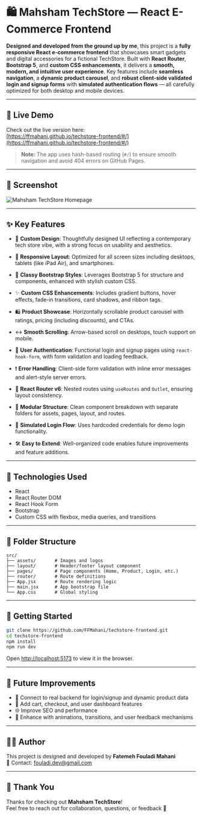 
# 🛍️ Mahsham TechStore — React E-Commerce Frontend

**Designed and developed from the ground up by me**, this project is a **fully responsive React e-commerce frontend** that showcases smart gadgets and digital accessories for a fictional TechStore. Built with **React Router**, **Bootstrap 5**, and **custom CSS enhancements**, it delivers a **smooth, modern, and intuitive user experience**. Key features include **seamless navigation**, a **dynamic product carousel**, and **robust client-side validated login and signup forms** with **simulated authentication flows** — all carefully optimized for both desktop and mobile devices.

---

## 🚀 Live Demo

Check out the live version here:  
[https://ffmahani.github.io/techstore-frontend/#/](https://ffmahani.github.io/techstore-frontend/#/)

> **Note:** The app uses hash-based routing (`#/`) to ensure smooth navigation and avoid 404 errors on GitHub Pages.

---

## 📸 Screenshot

![Mahsham TechStore Homepage](assets/screenshot.png)

---

## ✨ Key Features

- 🎨 **Custom Design**: Thoughtfully designed UI reflecting a contemporary tech store vibe, with a strong focus on usability and aesthetics.

- 📱 **Responsive Layout**: Optimized for all screen sizes including desktops, tablets (like iPad Air), and smartphones.

- 💠 **Classy Bootstrap Styles**: Leverages Bootstrap 5 for structure and components, enhanced with stylish custom CSS.

- ✨ **Custom CSS Enhancements**: Includes gradient buttons, hover effects, fade-in transitions, card shadows, and ribbon tags.

- 🛍️ **Product Showcase**: Horizontally scrollable product carousel with ratings, pricing (including discounts), and CTAs.

- ↔️ **Smooth Scrolling**: Arrow-based scroll on desktops, touch support on mobile.

- 🔐 **User Authentication**: Functional login and signup pages using `react-hook-form`, with form validation and loading feedback.

- ❗ **Error Handling**: Client-side form validation with inline error messages and alert-style server errors.

- 🧭 **React Router v6**: Nested routes using `useRoutes` and `Outlet`, ensuring layout consistency.

- 🧩 **Modular Structure**: Clean component breakdown with separate folders for assets, pages, layout, and routes.

- 💬 **Simulated Login Flow**: Uses hardcoded credentials for demo login functionality.

- 🛠️ **Easy to Extend**: Well-organized code enables future improvements and feature additions.

---

## 🧰 Technologies Used

- React 
- React Router DOM 
- React Hook Form
- Bootstrap 
- Custom CSS with flexbox, media queries, and transitions

---

## 📁 Folder Structure

```
src/
├── assets/       # Images and logos
├── layout/       # Header/footer layout component
├── pages/        # Page components (Home, Product, Login, etc.)
├── router/       # Route definitions
├── App.jsx       # Route rendering logic
├── main.jsx      # App bootstrap file
└── App.css       # Global styling
```

---

## 🚀 Getting Started

```bash
git clone https://github.com/FFMahani/techstore-frontend.git
cd techstore-frontend
npm install
npm run dev

```

Open [http://localhost:5173](http://localhost:5173) to view it in the browser.

---

## 🔮 Future Improvements

- 🔗 Connect to real backend for login/signup and dynamic product data
- 🛒 Add cart, checkout, and user dashboard features
- 🌐 Improve SEO and performance
- 🧊 Enhance with animations, transitions, and user feedback mechanisms

---

## 👩‍💻 Author

This project is designed and developed by **Fatemeh Fouladi Mahani**  
📧 Contact: [fouladi.dev@gmail.com](mailto:fouladi.dev@gmail.com)

---

## 🙏 Thank You

Thanks for checking out **Mahsham TechStore**!  
Feel free to reach out for collaboration, questions, or feedback 💬
